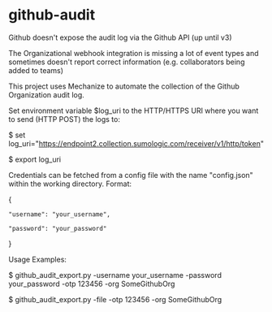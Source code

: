 # github-audit

Github doesn't expose the audit log via the Github API (up until v3)

The Organizational webhook integration is missing a lot of event types and sometimes doesn't report correct information (e.g. collaborators being added to teams)

This project uses Mechanize to automate the collection of the Github Organization audit log.

Set environment variable $log_uri to the HTTP/HTTPS URI where you want to send (HTTP POST) the logs to: 

$ set log_uri="https://endpoint2.collection.sumologic.com/receiver/v1/http/token"

$ export  log_uri


Credentials can be fetched from a config file with the name "config.json" within the working directory.
Format:

{

	"username": "your_username",

	"password": "your_password"

}

Usage Examples:

$ github_audit_export.py -username your_username -password your_password -otp 123456 -org SomeGithubOrg

$ github_audit_export.py -file -otp 123456 -org SomeGithubOrg





